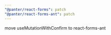 ```yaml
---
"@panter/react-forms": patch
"@panter/react-forms-ant": patch
---
```


move useMutationWithConfirm to react-forms-ant

